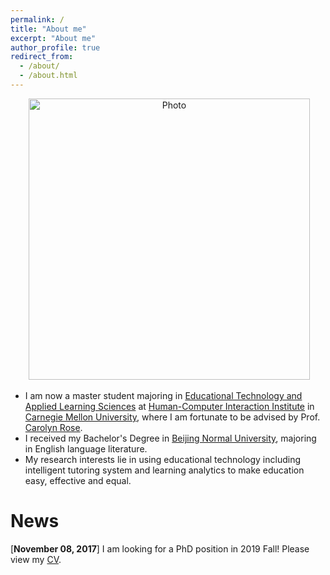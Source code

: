 ```yaml
---
permalink: /
title: "About me"
excerpt: "About me"
author_profile: true
redirect_from: 
  - /about/
  - /about.html
---
```


<p align="center">
  <img src="https://kexin-yang.github.io/files/kexin.jpg?raw=true" alt="Photo" style="width: 450px;"/>
</p>


* I am now a master student majoring in [Educational Technology and Applied Learning Sciences](https://metals.hcii.cmu.edu) at [Human-Computer Interaction Institute](https://hcii.cmu.edu) in [Carnegie Mellon University](https://www.cmu.edu), where I am fortunate to be advised by Prof. 
[Carolyn Rose](http://www.cs.cmu.edu/~cprose/).
* I received my Bachelor's Degree in [Beijing Normal University](https://english.bnu.edu.cn), majoring in English language literature.
* My research interests lie in using educational technology including intelligent tutoring system and learning analytics to make education easy, effective and equal.  

News
===
[<b>November 08, 2017</b>] I am looking for a PhD position in 2019 Fall! Please view my [CV](http://kexin-yang.github.io/files/Yang.pdf).